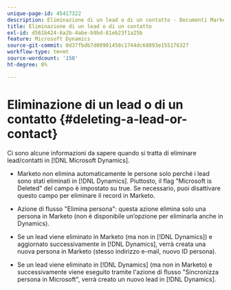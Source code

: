 ```yaml
---
unique-page-id: 45417322
description: Eliminazione di un lead o di un contatto - Documenti Marketo - Documentazione del prodotto
title: Eliminazione di un lead o di un contatto
exl-id: d561b424-6a2b-4abe-b9bd-81eb23f1a25b
feature: Microsoft Dynamics
source-git-commit: 0d37fbdb7d08901458c1744dc68893e155176327
workflow-type: tm+mt
source-wordcount: '150'
ht-degree: 0%

---
```


# Eliminazione di un lead o di un contatto {#deleting-a-lead-or-contact}

Ci sono alcune informazioni da sapere quando si tratta di eliminare lead/contatti in [!DNL Microsoft Dynamics].

* Marketo non elimina automaticamente le persone solo perché i lead sono stati eliminati in [!DNL Dynamics]. Piuttosto, il flag &quot;Microsoft is Deleted&quot; del campo è impostato su true. Se necessario, puoi disattivare questo campo per eliminare il record in Marketo.

* Azione di flusso &quot;Elimina persona&quot;: questa azione elimina solo una persona in Marketo (non è disponibile un’opzione per eliminarla anche in Dynamics).

* Se un lead viene eliminato in Marketo (ma non in [!DNL Dynamics]) e aggiornato successivamente in [!DNL Dynamics], verrà creata una nuova persona in Marketo (stesso indirizzo e-mail, nuovo ID persona).

* Se un lead viene eliminato in [!DNL Dynamics] (ma non in Marketo) e successivamente viene eseguito tramite l&#39;azione di flusso &quot;Sincronizza persona in Microsoft&quot;, verrà creato un nuovo lead in [!DNL Dynamics].
